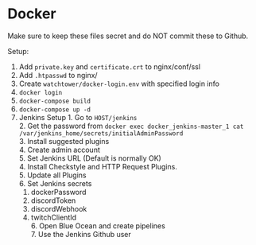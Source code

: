 # Docker

Make sure to keep these files secret and do NOT commit these to Github.

Setup:
  1. Add `private.key` and `certificate.crt` to nginx/conf/ssl
  2. Add `.htpasswd` to nginx/
  4. Create `watchtower/docker-login.env` with specified login info
  5. `docker login`
  6. `docker-compose build`
  7. `docker-compose up -d`
  8. Jenkins Setup
    1. Go to `HOST/jenkins`  
	2. Get the password from `docker exec docker_jenkins-master_1 cat /var/jenkins_home/secrets/initialAdminPassword`  
	3. Install suggested plugins  
	4. Create admin account  
	5. Set Jenkins URL (Default is normally OK)  
	4. Install Checkstyle and HTTP Request Plugins.  
	5. Update all Plugins  
	6. Set Jenkins secrets  
		1. dockerPassword  
		2. discordToken  
		3. discordWebhook  
		4. twitchClientId  
	6. Open Blue Ocean and create pipelines  
	7. Use the Jenkins Github user  
